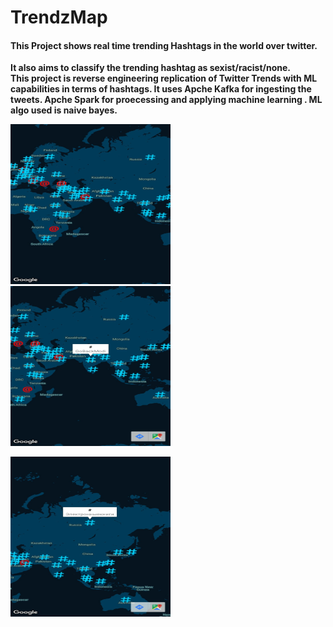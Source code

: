 # TrendzMap
#### This Project shows real time trending Hashtags in the world over twitter. </br>

**It also aims to classify the trending hashtag as sexist/racist/none.<br>
This project is reverse engineering replication of Twitter Trends with ML capabilities in terms of hashtags.
It uses Apche Kafka for ingesting the tweets. Apche Spark for proecessing and applying machine learning .
ML algo used is naive bayes.** <br>

<img src ="https://github.com/aryanc55/TrendzMap/blob/master/assests/img1.jpeg" width="256" height="256" title="APP SCREENSHOT"><img src ="https://github.com/aryanc55/TrendzMap/blob/master/assests/img2.jpeg" width="256" height="256" title="APP SCREENSHOT">

<img src ="https://github.com/aryanc55/TrendzMap/blob/master/assests/img3.jpeg" width="256" height="256" title="APP SCREENSHOT">

